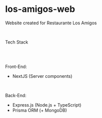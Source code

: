 # los-amigos-web

Website created for Restaurante Los Amigos 

<br>

Tech Stack  

<br>

<br>

Front-End:

- NextJS (Server components)

<br>

Back-End:

- Express.js (Node.js + TypeScript)
- Prisma ORM (+ MongoDB)
